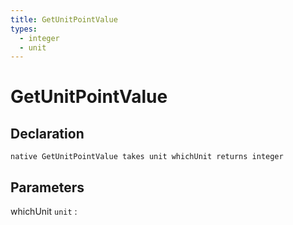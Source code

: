 ```yaml
---
title: GetUnitPointValue
types:
  - integer
  - unit
---
```


# GetUnitPointValue

## Declaration

```jass
native GetUnitPointValue takes unit whichUnit returns integer
```

## Parameters
whichUnit `unit`
: 
